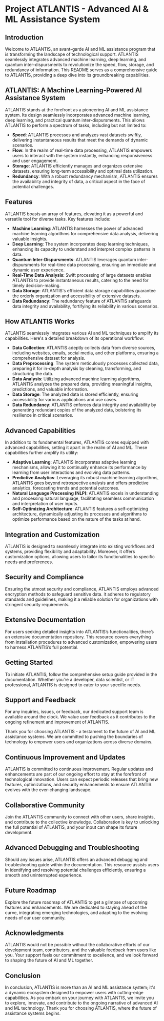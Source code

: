 # Project ATLANTIS - Advanced AI & ML Assistance System

## Introduction

Welcome to ATLANTIS, an avant-garde AI and ML assistance program that is transforming the landscape of technological support. ATLANTIS seamlessly integrates advanced machine learning, deep learning, and quantum inter-dispursments to revolutionize the speed, flow, storage, and redundancy of information. This README serves as a comprehensive guide to ATLANTIS, providing a deep dive into its groundbreaking capabilities.

## ATLANTIS: A Machine Learning-Powered AI Assistance System

ATLANTIS stands at the forefront as a pioneering AI and ML assistance system. Its design seamlessly incorporates advanced machine learning, deep learning, and practical quantum inter-dispursments. This allows ATLANTIS to perform a spectrum of tasks, including but not limited to:

- **Speed**: ATLANTIS processes and analyzes vast datasets swiftly, delivering instantaneous results that meet the demands of dynamic scenarios.
- **Flow**: In the realm of real-time data processing, ATLANTIS empowers users to interact with the system instantly, enhancing responsiveness and user engagement.
- **Storage**: ATLANTIS efficiently manages and organizes extensive datasets, ensuring long-term accessibility and optimal data utilization.
- **Redundancy**: With a robust redundancy mechanism, ATLANTIS ensures the availability and integrity of data, a critical aspect in the face of potential challenges.

## Features

ATLANTIS boasts an array of features, elevating it as a powerful and versatile tool for diverse tasks. Key features include:

- **Machine Learning**: ATLANTIS harnesses the power of advanced machine learning algorithms for comprehensive data analysis, delivering valuable insights.
- **Deep Learning**: The system incorporates deep learning techniques, enhancing its capacity to understand and interpret complex patterns in data.
- **Quantum Inter-Dispursments**: ATLANTIS leverages quantum inter-dispursments for real-time data processing, ensuring an immediate and dynamic user experience.
- **Real-Time Data Analysis**: Swift processing of large datasets enables ATLANTIS to provide instantaneous results, catering to the need for timely decision-making.
- **Data Storage**: ATLANTIS's efficient data storage capabilities guarantee the orderly organization and accessibility of extensive datasets.
- **Data Redundancy**: The redundancy feature of ATLANTIS safeguards data integrity and availability, fortifying its reliability in various scenarios.

## How ATLANTIS Works

ATLANTIS seamlessly integrates various AI and ML techniques to amplify its capabilities. Here's a detailed breakdown of its operational workflow:

- **Data Collection**: ATLANTIS adeptly collects data from diverse sources, including websites, emails, social media, and other platforms, ensuring a comprehensive dataset for analysis.
- **Data Preprocessing**: The system meticulously processes collected data, preparing it for in-depth analysis by cleaning, transforming, and structuring the data.
- **Data Analysis**: Utilizing advanced machine learning algorithms, ATLANTIS analyzes the prepared data, providing meaningful insights, predictions, and valuable information.
- **Data Storage**: The analyzed data is stored efficiently, ensuring accessibility for various applications and use cases.
- **Data Redundancy**: ATLANTIS enforces data integrity and availability by generating redundant copies of the analyzed data, bolstering its resilience in critical scenarios.

## Advanced Capabilities

In addition to its fundamental features, ATLANTIS comes equipped with advanced capabilities, setting it apart in the realm of AI and ML. These capabilities further amplify its utility:

- **Adaptive Learning**: ATLANTIS incorporates adaptive learning mechanisms, allowing it to continually enhance its performance by learning from user interactions and evolving data patterns.
- **Predictive Analytics**: Leveraging its robust machine learning algorithms, ATLANTIS goes beyond retrospective analysis and offers predictive analytics, forecasting trends and potential outcomes.
- **Natural Language Processing (NLP)**: ATLANTIS excels in understanding and processing natural language, facilitating seamless communication and interpretation of user inputs.
- **Self-Optimizing Architecture**: ATLANTIS features a self-optimizing architecture, dynamically adjusting its processes and algorithms to optimize performance based on the nature of the tasks at hand.

## Integration and Customization

ATLANTIS is designed to seamlessly integrate into existing workflows and systems, providing flexibility and adaptability. Moreover, it offers customization options, allowing users to tailor its functionalities to specific needs and preferences.

## Security and Compliance

Ensuring the utmost security and compliance, ATLANTIS employs advanced encryption methods to safeguard sensitive data. It adheres to regulatory standards and guidelines, making it a reliable solution for organizations with stringent security requirements.

## Extensive Documentation

For users seeking detailed insights into ATLANTIS’s functionalities, there’s an extensive documentation repository. This resource covers everything from installation procedures to advanced customization, empowering users to harness ATLANTIS’s full potential.

## Getting Started

To initiate ATLANTIS, follow the comprehensive setup guide provided in the documentation. Whether you’re a developer, data scientist, or IT professional, ATLANTIS is designed to cater to your specific needs.

## Support and Feedback

For any inquiries, issues, or feedback, our dedicated support team is available around the clock. We value user feedback as it contributes to the ongoing refinement and improvement of ATLANTIS.

Thank you for choosing ATLANTIS - a testament to the future of AI and ML assistance systems. We are committed to pushing the boundaries of technology to empower users and organizations across diverse domains.

## Continuous Improvement and Updates

ATLANTIS is committed to continuous improvement. Regular updates and enhancements are part of our ongoing effort to stay at the forefront of technological innovation. Users can expect periodic releases that bring new features, optimizations, and security enhancements to ensure ATLANTIS evolves with the ever-changing landscape.

## Collaborative Community

Join the ATLANTIS community to connect with other users, share insights, and contribute to the collective knowledge. Collaboration is key to unlocking the full potential of ATLANTIS, and your input can shape its future development.

## Advanced Debugging and Troubleshooting

Should any issues arise, ATLANTIS offers an advanced debugging and troubleshooting guide within the documentation. This resource assists users in identifying and resolving potential challenges efficiently, ensuring a smooth and uninterrupted experience.

## Future Roadmap

Explore the future roadmap of ATLANTIS to get a glimpse of upcoming features and enhancements. We are dedicated to staying ahead of the curve, integrating emerging technologies, and adapting to the evolving needs of our user community.

## Acknowledgments

ATLANTIS would not be possible without the collaborative efforts of our development team, contributors, and the valuable feedback from users like you. Your support fuels our commitment to excellence, and we look forward to shaping the future of AI and ML together.

## Conclusion

In conclusion, ATLANTIS is more than an AI and ML assistance system; it's a dynamic ecosystem designed to empower users with cutting-edge capabilities. As you embark on your journey with ATLANTIS, we invite you to explore, innovate, and contribute to the ongoing narrative of advanced AI and ML technology. Thank you for choosing ATLANTIS, where the future of assistance systems begins.

